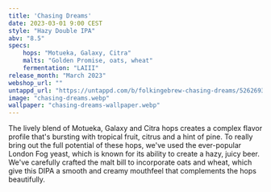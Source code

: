 ```yaml
---
title: 'Chasing Dreams'
date: 2023-03-01 9:00 CEST
style: "Hazy Double IPA"
abv: "8.5"
specs:
    hops: "Motueka, Galaxy, Citra"
    malts: "Golden Promise, oats, wheat"
    fermentation: "LAIII"
release_month: "March 2023"
webshop_url: ""
untappd_url: "https://untappd.com/b/folkingebrew-chasing-dreams/5262693"
image: "chasing-dreams.webp"
wallpaper: "chasing-dreams-wallpaper.webp"
---
```


The lively blend of Motueka, Galaxy and Citra hops creates a complex flavor profile that's bursting with tropical fruit, citrus and a hint of pine. To really bring out the full potential of these hops, we've used the ever-popular London Fog yeast, which is known for its ability to create a hazy, juicy beer. We've carefully crafted the malt bill to incorporate oats and wheat, which give this DIPA a smooth and creamy mouthfeel that complements the hops beautifully.
